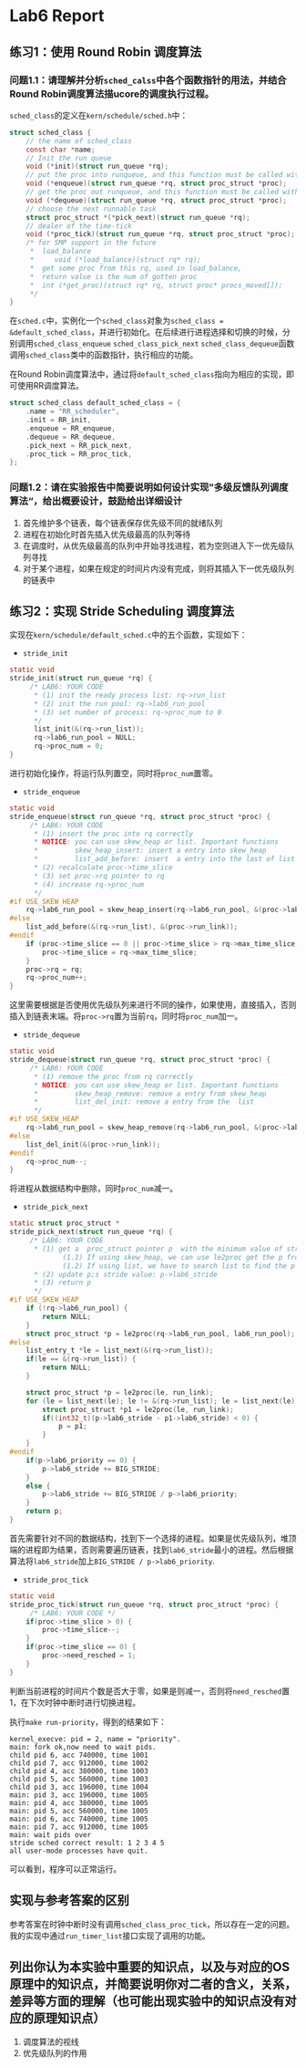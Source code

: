 # Lab6 Report

## 练习1：使用 Round Robin 调度算法

### 问题1.1：请理解并分析`sched_calss`中各个函数指针的用法，并结合Round Robin调度算法描ucore的调度执行过程。

`sched_class`的定义在`kern/schedule/sched.h`中：

```c
struct sched_class {
    // the name of sched_class
    const char *name;
    // Init the run queue
    void (*init)(struct run_queue *rq);
    // put the proc into runqueue, and this function must be called with rq_lock
    void (*enqueue)(struct run_queue *rq, struct proc_struct *proc);
    // get the proc out runqueue, and this function must be called with rq_lock
    void (*dequeue)(struct run_queue *rq, struct proc_struct *proc);
    // choose the next runnable task
    struct proc_struct *(*pick_next)(struct run_queue *rq);
    // dealer of the time-tick
    void (*proc_tick)(struct run_queue *rq, struct proc_struct *proc);
    /* for SMP support in the future
     *  load_balance
     *     void (*load_balance)(struct rq* rq);
     *  get some proc from this rq, used in load_balance,
     *  return value is the num of gotten proc
     *  int (*get_proc)(struct rq* rq, struct proc* procs_moved[]);
     */
}
```
在`sched.c`中，实例化一个`sched_class`对象为`sched_class = &default_sched_class`，并进行初始化。在后续进行进程选择和切换的时候，分别调用`sched_class_enqueue` `sched_class_pick_next` `sched_class_dequeue`函数调用`sched_class`类中的函数指针，执行相应的功能。

在Round Robin调度算法中，通过将`default_sched_class`指向为相应的实现，即可使用RR调度算法。

```c
struct sched_class default_sched_class = {
    .name = "RR_scheduler",
    .init = RR_init,
    .enqueue = RR_enqueue,
    .dequeue = RR_dequeue,
    .pick_next = RR_pick_next,
    .proc_tick = RR_proc_tick,
};
```

### 问题1.2：请在实验报告中简要说明如何设计实现”多级反馈队列调度算法“，给出概要设计，鼓励给出详细设计

1. 首先维护多个链表，每个链表保存优先级不同的就绪队列
2. 进程在初始化时首先插入优先级最高的队列等待
3. 在调度时，从优先级最高的队列中开始寻找进程，若为空则进入下一优先级队列寻找
4. 对于某个进程，如果在规定的时间片内没有完成，则将其插入下一优先级队列的链表中


## 练习2：实现 Stride Scheduling 调度算法

实现在`kern/schedule/default_sched.c`中的五个函数，实现如下：

- `stride_init`

```c
static void
stride_init(struct run_queue *rq) {
     /* LAB6: YOUR CODE 
      * (1) init the ready process list: rq->run_list
      * (2) init the run pool: rq->lab6_run_pool
      * (3) set number of process: rq->proc_num to 0       
      */
      list_init(&(rq->run_list));
      rq->lab6_run_pool = NULL;
      rq->proc_num = 0;
}
```
进行初始化操作，将运行队列置空，同时将`proc_num`置零。

- `stride_enqueue`

```c
static void
stride_enqueue(struct run_queue *rq, struct proc_struct *proc) {
     /* LAB6: YOUR CODE 
      * (1) insert the proc into rq correctly
      * NOTICE: you can use skew_heap or list. Important functions
      *         skew_heap_insert: insert a entry into skew_heap
      *         list_add_before: insert  a entry into the last of list   
      * (2) recalculate proc->time_slice
      * (3) set proc->rq pointer to rq
      * (4) increase rq->proc_num
      */
#if USE_SKEW_HEAP
    rq->lab6_run_pool = skew_heap_insert(rq->lab6_run_pool, &(proc->lab6_run_pool), proc_stride_comp_f);
#else
    list_add_before(&(rq->run_list), &(proc->run_link));
#endif
    if (proc->time_slice == 0 || proc->time_slice > rq->max_time_slice) {
        proc->time_slice = rq->max_time_slice;
    }
    proc->rq = rq;
    rq->proc_num++;
}
```
这里需要根据是否使用优先级队列来进行不同的操作，如果使用，直接插入，否则插入到链表末端。将`proc->rq`置为当前`rq`，同时将`proc_num`加一。

- `stride_dequeue`

```c
static void
stride_dequeue(struct run_queue *rq, struct proc_struct *proc) {
     /* LAB6: YOUR CODE 
      * (1) remove the proc from rq correctly
      * NOTICE: you can use skew_heap or list. Important functions
      *         skew_heap_remove: remove a entry from skew_heap
      *         list_del_init: remove a entry from the  list
      */
#if USE_SKEW_HEAP
    rq->lab6_run_pool = skew_heap_remove(rq->lab6_run_pool, &(proc->lab6_run_pool), proc_stride_comp_f);
#else
    list_del_init(&(proc->run_link));
#endif
    rq->proc_num--;
}
```

将进程从数据结构中删除，同时`proc_num`减一。

- `stride_pick_next`

```c
static struct proc_struct *
stride_pick_next(struct run_queue *rq) {
     /* LAB6: YOUR CODE 
      * (1) get a  proc_struct pointer p  with the minimum value of stride
             (1.1) If using skew_heap, we can use le2proc get the p from rq->lab6_run_poll
             (1.2) If using list, we have to search list to find the p with minimum stride value
      * (2) update p;s stride value: p->lab6_stride
      * (3) return p
      */
#if USE_SKEW_HEAP
    if (!rq->lab6_run_pool) {
        return NULL;
    }
    struct proc_struct *p = le2proc(rq->lab6_run_pool, lab6_run_pool);
#else
    list_entry_t *le = list_next(&(rq->run_list));
    if(le == &(rq->run_list)) {
        return NULL;
    }

    struct proc_struct *p = le2proc(le, run_link);
    for (le = list_next(le); le != &(rq->run_list); le = list_next(le)) {
        struct proc_struct *p1 = le2proc(le, run_link);
        if((int32_t)(p->lab6_stride - p1->lab6_stride) < 0) {
            p = p1;
        }
    }
#endif
    if(p->lab6_priority == 0) {
        p->lab6_stride += BIG_STRIDE;
    }
    else {
        p->lab6_stride += BIG_STRIDE / p->lab6_priority;
    }
    return p;
}
```
首先需要针对不同的数据结构，找到下一个选择的进程。如果是优先级队列，堆顶端的进程即为结果，否则需要遍历链表，找到`lab6_stride`最小的进程。然后根据算法将`lab6_stride`加上`BIG_STRIDE / p->lab6_priority`.

- `stride_proc_tick`

```c
static void
stride_proc_tick(struct run_queue *rq, struct proc_struct *proc) {
     /* LAB6: YOUR CODE */
    if(proc->time_slice > 0) {
        proc->time_slice--;
    }
    if(proc->time_slice == 0) {
        proc->need_resched = 1;
    }
}
```
判断当前进程的时间片个数是否大于零，如果是则减一，否则将`need_resched`置1，在下次时钟中断时进行切换进程。

执行`make run-priority`，得到的结果如下：

```
kernel_execve: pid = 2, name = "priority".main: fork ok,now need to wait pids.child pid 6, acc 740000, time 1001child pid 7, acc 912000, time 1002child pid 4, acc 380000, time 1003child pid 5, acc 560000, time 1003child pid 3, acc 196000, time 1004main: pid 3, acc 196000, time 1005main: pid 4, acc 380000, time 1005main: pid 5, acc 560000, time 1005main: pid 6, acc 740000, time 1005main: pid 7, acc 912000, time 1005main: wait pids overstride sched correct result: 1 2 3 4 5all user-mode processes have quit.```
可以看到，程序可以正常运行。

## 实现与参考答案的区别
参考答案在时钟中断时没有调用`sched_class_proc_tick`，所以存在一定的问题。我的实现中通过`run_timer_list`接口实现了调用的功能。


## 列出你认为本实验中重要的知识点，以及与对应的OS原理中的知识点，并简要说明你对二者的含义，关系，差异等方面的理解（也可能出现实验中的知识点没有对应的原理知识点）

1. 调度算法的视线
2. 优先级队列的作用





    


